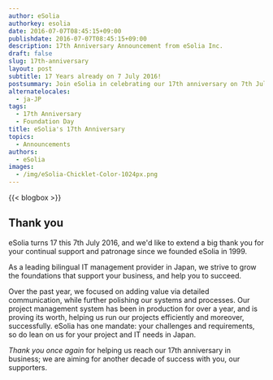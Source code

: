 ```yaml
---
author: eSolia
authorkey: esolia
date: 2016-07-07T08:45:15+09:00
publishdate: 2016-07-07T08:45:15+09:00
description: 17th Anniversary Announcement from eSolia Inc.
draft: false
slug: 17th-anniversary
layout: post
subtitle: 17 Years already on 7 July 2016!
postsummary: Join eSolia in celebrating our 17th anniversary on 7th July 2016.
alternatelocales:
  - ja-JP
tags:
  - 17th Anniversary
  - Foundation Day
title: eSolia's 17th Anniversary
topics:
  - Announcements
authors:
  - eSolia
images:
  - /img/eSolia-Chicklet-Color-1024px.png
---
```


{{< blogbox >}}

## Thank you

eSolia turns 17 this 7th July 2016, and we'd like to extend a big thank you for your continual support and patronage since we founded eSolia in 1999. 

As a leading bilingual IT management provider in Japan, we strive to grow the foundations that support your business, and help you to succeed.

Over the past year, we focused on adding value via detailed communication, while further polishing our systems and processes. Our project management system has been in production for over a year, and is proving its worth, helping us run our projects efficiently and moreover, successfully. eSolia has one mandate: your challenges and requirements, so do lean on us for your project and IT needs in Japan.

_Thank you once again_ for helping us reach our 17th anniversary in business; we are aiming for another decade of success with you, our supporters.

